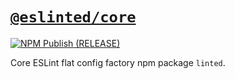 # [`@eslinted/core`](https://www.npmjs.com/package/@eslinted/core)
[![NPM Publish (RELEASE)](https://github.com/jimmy-zhening-luo/linted-core/actions/workflows/RELEASE.yml/badge.svg)](https://github.com/jimmy-zhening-luo/linted-core/actions/workflows/RELEASE.yml)

Core ESLint flat config factory npm package `linted`.
